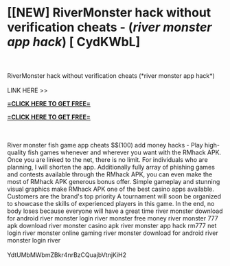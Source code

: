 # [[NEW] RiverMonster hack without verification cheats - (*river monster app hack*) [ CydKWbL]
<br>
<br>RiverMonster hack without verification cheats (*river monster app hack*)
<br>
<br>LINK HERE >> 

**[=CLICK HERE TO GET FREE=](https://www.google.com/url?q=https%3A%2F%2Fappbitly.com%2FuxHKU)**


**[=CLICK HERE TO GET FREE=](https://www.google.com/url?q=https%3A%2F%2Fappbitly.com%2FuxHKU)**


<br>
<br>River monster fish game app cheats $$(100) add money hacks - Play high-quality fish games whenever and wherever you want with the RMhack APK.  Once you are linked to the net, there is no limit.  For individuals who are planning, I will shorten the app.  Additionally fully array of phishing games and contests available through the RMhack APK, you can even make the most of RMhack APK generous bonus offer.  Simple gameplay and stunning visual graphics make RMhack APK one of the best casino apps available.  Customers are the brand's top priority A tournament will soon be organized to showcase the skills of experienced players in this game.  In the end, no body loses because everyone will have a great time river monster download for android river monster login river monster free money river monster 777 apk download river monster casino apk river monster app hack rm777 net login river monster online gaming river monster download for android river monster login river
<br>
<br>YdtUMbMWbmZBkr4nrBzCQuajbVtnjKiH2
<br>
